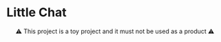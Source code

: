 # Little Chat
<p align="center">
⚠️ This project is a toy project and it must not be used as a product ⚠️
</p>

